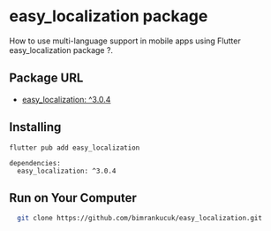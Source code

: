 
# easy_localization package

How to use multi-language support in mobile apps using Flutter easy_localization package ?.


## Package URL

- [easy_localization: ^3.0.4](https://pub.dev/packages/easy_localization)

  
## Installing

```Add to your pubspec.yaml:
flutter pub add easy_localization

dependencies:
  easy_localization: ^3.0.4
```


## Run on Your Computer

```bash
  git clone https://github.com/bimrankucuk/easy_localization.git
```


  